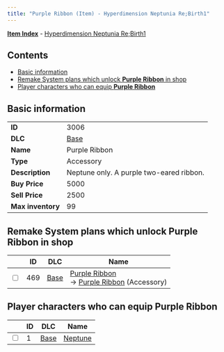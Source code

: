 ```yaml
---
title: "Purple Ribbon (Item) - Hyperdimension Neptunia Re;Birth1"
---
```


[**Item Index**](/neptunia/rb1/item/index.html) - [Hyperdimension Neptunia Re;Birth1](/neptunia/rb1)

## Contents

- [Basic information](#basic-information)
- [Remake System plans which unlock **Purple Ribbon** in shop](#remake-system-plans-which-unlock-purple-ribbon-in-shop)
- [Player characters who can equip **Purple Ribbon**](#player-characters-who-can-equip-purple-ribbon)

## Basic information

|   |   |
| -- | -- |
| **ID** | 3006 |
| **DLC** | [Base](/neptunia/rb1/dlc/1-base.html) |
| **Name** | Purple Ribbon |
| **Type** | Accessory |
| **Description** | Neptune only. A purple two-eared ribbon. |
| **Buy Price** | 5000 |
| **Sell Price** | 2500 |
| **Max inventory** | 99 |

## Remake System plans which unlock **Purple Ribbon** in shop

|    | ID | DLC | Name |
| -- | -- | --- | ---- |
| <input type="checkbox" id="rb1-remake-1-469" class="trackbox" /> | 469 | [Base](/neptunia/rb1/dlc/1-base.html) | [Purple Ribbon](/neptunia/rb1/remake/1-469-purple-ribbon.html)<br />→ [Purple Ribbon](/neptunia/rb1/item/1-3006-purple-ribbon.html) (Accessory) |

## Player characters who can equip **Purple Ribbon**

|    | ID | DLC | Name |
| -- | -- | --- | ---- |
| <input type="checkbox" id="rb1-player-1-1" class="trackbox" /> | 1 | [Base](/neptunia/rb1/dlc/1-base.html) | [Neptune](/neptunia/rb1/player/1-1-neptune.html) |